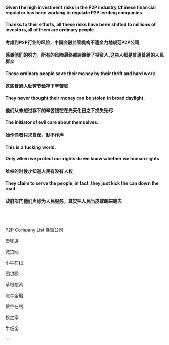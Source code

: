 #### Given the high investment risks in the P2P industry,Chinese financial regulator has been working to regulate P2P lending companies.<p>
#### Thanks to their efforts, all these risks have been shifted to millions of investors,all of them are ordinary people

#### 考虑到P2P行业的风险，中国金融监管机构不遗余力地规范P2P公司 <p>
#### 感谢他们的努力，所有的风险最终都转嫁给了投资人,这些人都是普通普通的人民群众

#### These ordinary people save their money by their thrift and hard work.<p>
#### 这些普通人勤劳节俭存下辛苦钱

#### They never thought their money can be stolen in broad daylight.<p>
#### 他们从未想过存下的辛苦钱在在光天化日之下损失殆尽
  
#### The initiator of evil care about themselves.<p>
#### 始作俑者只求自保，默不作声

#### This is a fucking world.<p>

#### Only when we protect our rights do we know whether we human rights<p>
#### 维权的时候才知道人民有没有人权<p>

#### They claim to serve the people, in fact ,they just kick the can down the road<p>
#### 政府部门他们声称为人民服务，其实把人民当皮球踢来踢去<p>

<br>
<br>
<br>
P2P Company List 暴雷公司

爱钱进

微贷网

小牛在线

团贷网

草根投资

点牛金融

银谷在线

投之家

牛板金

.....
